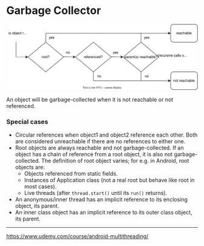 # Garbage Collector

![garbage-collection](../_res/images/garbage-collection.svg)

An object will be garbage-collected when it is not reachable or not referenced.

### Special cases

- Circular references when object1 and object2 reference each other. Both are considered unreachable if there are no references to either one.
- Root objects are always reachable and not garbage-collected. If an object has a chain of reference from a root object, it is also not garbage-collected. The definition of root object varies; for e.g. in Android, root objects are:
  - Objects referenced from static fields.
  - Instances of Application class (not a real root but behave like root in most cases).
  - Live threads (after `thread.start()` until its `run()` returns).
- An anonymous/inner thread has an implicit reference to its enclosing object, its parent.
- An inner class object has an implicit reference to its outer class object, its parent.



------

https://www.udemy.com/course/android-multithreading/